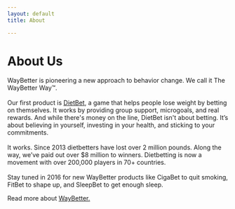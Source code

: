 ```yaml
---
layout: default
title: About

---
```

<h1 class="about-head">About Us</h1>
<div class="about">
WayBetter is pioneering a new approach to behavior change. We call it The WayBetter Way™. 
<br>
<br>
Our first product is <a href="https://www.dietbet.com/">DietBet</a>, a game that helps people lose weight by betting on themselves. It works by providing group support, microgoals, and real rewards. And while there's money on the line, DietBet isn't about betting. It’s about believing in yourself, investing in your health, and sticking to your commitments. 
<br>
<br>
It works. Since 2013 dietbetters have lost over 2 million pounds. Along the way, we’ve paid out over $8 million to winners. Dietbetting is now a movement with over 200,000 players in 70+ countries. 
<br>
<br>
Stay tuned in 2016 for new WayBetter products like CigaBet to quit smoking, FitBet to shape up, and SleepBet to get enough sleep.

Read more about <a href="http://www.waybetter.com/about">WayBetter.</a></div>


